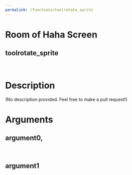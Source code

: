 ```yaml
---
permalink: /functions/toolrotate_sprite
---
```

# Room of Haha Screen  
## toolrotate_sprite  
&nbsp;  
# Description  
(No description provided. Feel free to make a pull request!) 
&nbsp;  
# Arguments
## argument0, 

&nbsp;  
## argument1

&nbsp;  


